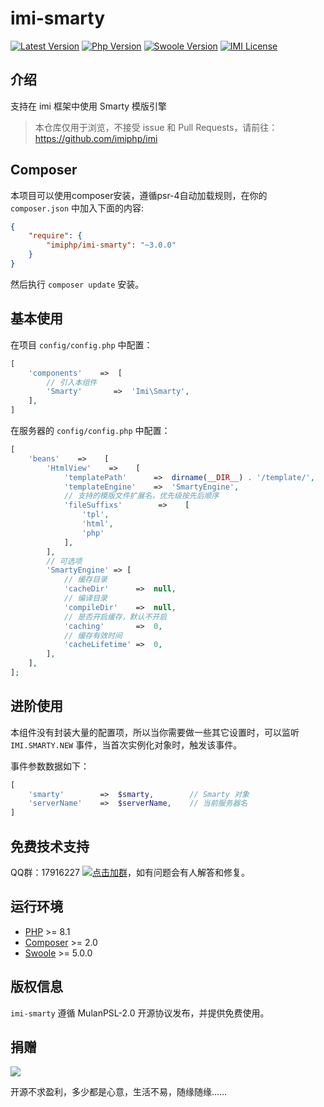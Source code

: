 # imi-smarty

[![Latest Version](https://img.shields.io/packagist/v/imiphp/imi-smarty.svg)](https://packagist.org/packages/imiphp/imi-smarty)
[![Php Version](https://img.shields.io/badge/php-%3E=8.1-brightgreen.svg)](https://secure.php.net/)
[![Swoole Version](https://img.shields.io/badge/swoole-%3E=5.0.0-brightgreen.svg)](https://github.com/swoole/swoole-src)
[![IMI License](https://img.shields.io/github/license/imiphp/imi-smarty.svg)](https://github.com/imiphp/imi-smarty/blob/master/LICENSE)

## 介绍

支持在 imi 框架中使用 Smarty 模版引擎

> 本仓库仅用于浏览，不接受 issue 和 Pull Requests，请前往：<https://github.com/imiphp/imi>

## Composer

本项目可以使用composer安装，遵循psr-4自动加载规则，在你的 `composer.json` 中加入下面的内容:

```json
{
    "require": {
        "imiphp/imi-smarty": "~3.0.0"
    }
}
```

然后执行 `composer update` 安装。

## 基本使用

在项目 `config/config.php` 中配置：

```php
[
    'components'    =>  [
        // 引入本组件
        'Smarty'       =>  'Imi\Smarty',
    ],
]
```

在服务器的 `config/config.php` 中配置：

```php
[
    'beans'    =>    [
        'HtmlView'    =>    [
            'templatePath'      =>  dirname(__DIR__) . '/template/',
            'templateEngine'    =>  'SmartyEngine',
            // 支持的模版文件扩展名，优先级按先后顺序
            'fileSuffixs'        =>    [
                'tpl',
                'html',
                'php'
            ],
        ],
        // 可选项
        'SmartyEngine' => [
            // 缓存目录
            'cacheDir'      =>  null,
            // 编译目录
            'compileDir'    =>  null,
            // 是否开启缓存，默认不开启
            'caching'       =>  0,
            // 缓存有效时间
            'cacheLifetime' =>  0,
        ],
    ],
];
```

## 进阶使用

本组件没有封装大量的配置项，所以当你需要做一些其它设置时，可以监听 `IMI.SMARTY.NEW` 事件，当首次实例化对象时，触发该事件。

事件参数数据如下：

```php
[
    'smarty'        =>  $smarty,        // Smarty 对象
    'serverName'    =>  $serverName,    // 当前服务器名
]
```

## 免费技术支持

QQ群：17916227 [![点击加群](https://pub.idqqimg.com/wpa/images/group.png "点击加群")](https://jq.qq.com/?_wv=1027&k=5wXf4Zq)，如有问题会有人解答和修复。

## 运行环境

- [PHP](https://php.net/) >= 8.1
- [Composer](https://getcomposer.org/) >= 2.0
- [Swoole](https://www.swoole.com/) >= 5.0.0

## 版权信息

`imi-smarty` 遵循 MulanPSL-2.0 开源协议发布，并提供免费使用。

## 捐赠

<img src="https://cdn.jsdelivr.net/gh/imiphp/imi@3.0/res/pay.png"/>

开源不求盈利，多少都是心意，生活不易，随缘随缘……
